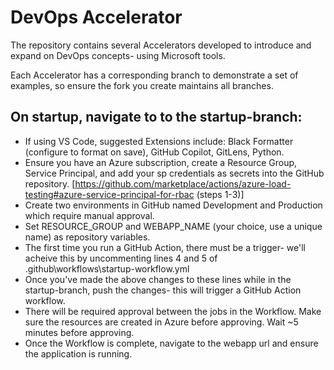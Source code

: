 # DevOps Accelerator

The repository contains several Accelerators developed to introduce and expand on DevOps concepts- using Microsoft tools.

Each Accelerator has a corresponding branch to demonstrate a set of examples, so ensure the fork you create maintains all branches.

## On startup, navigate to to the startup-branch:
- If using VS Code, suggested Extensions include: Black Formatter (configure to format on save), GitHub Copilot, GitLens, Python.
- Ensure you have an Azure subscription, create a Resource Group, Service Principal, and add your sp credentials as secrets into the GitHub repository. [https://github.com/marketplace/actions/azure-load-testing#azure-service-principal-for-rbac (steps 1-3)]
- Create two environments in GitHub named Development and Production which require manual approval.
- Set RESOURCE_GROUP and WEBAPP_NAME (your choice, use a unique name) as repository variables.
- The first time you run a GitHub Action, there must be a trigger- we'll acheive this by uncommenting lines 4 and 5 of .github\workflows\startup-workflow.yml 
- Once you've made the above changes to these lines while in the startup-branch, push the changes- this will trigger a GitHub Action workflow.
- There will be required approval between the jobs in the Workflow. Make sure the resources are created in Azure before approving. Wait ~5 minutes before approving.
- Once the Workflow is complete, navigate to the webapp url and ensure the application is running.
